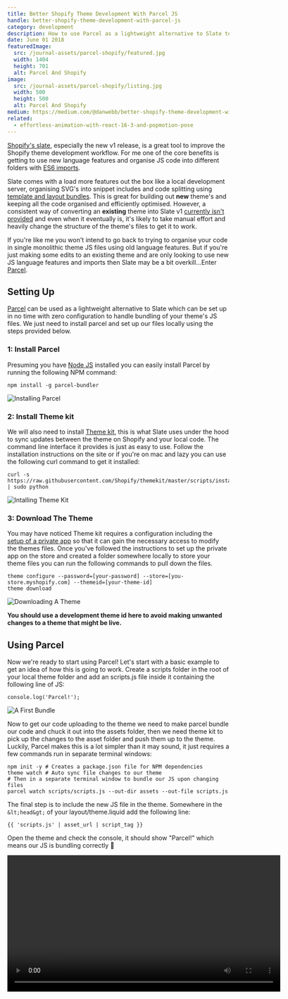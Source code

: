 ```yaml
---
title: Better Shopify Theme Development With Parcel JS
handle: better-shopify-theme-development-with-parcel-js
category: development
description: How to use Parcel as a lightweight alternative to Slate to improve your Shopify themes development workflow when working on existing themes.
date: June 01 2018
featuredImage:
  src: /journal-assets/parcel-shopify/featured.jpg
  width: 1404
  height: 701
  alt: Parcel And Shopify
image:
  src: /journal-assets/parcel-shopify/listing.jpg
  width: 500
  height: 500
  alt: Parcel And Shopify
medium: https://medium.com/@danwebb/better-shopify-theme-development-with-parcel-js-704f17f367fc
related:
  - effortless-animation-with-react-16-3-and-popmotion-pose
---
```


[Shopify's slate](https://github.com/Shopify/slate), especially the new v1 release, is a great tool to improve the Shopify theme development workflow. For me one of the core benefits is getting to use new language features and organise JS code into different folders with [ES6 imports](https://developer.mozilla.org/en-US/docs/Web/JavaScript/Reference/Statements/import).

Slate comes with a load more features out the box like a local development server, organising SVG's into snippet includes and code splitting using [template and layout bundles](https://github.com/Shopify/slate/wiki/Template-and-layout-bundles). This is great for building out **new** theme's and keeping all the code organised and efficiently optimised. However, a consistent way of converting an **existing** theme into Slate v1 [currently isn't provided](https://github.com/Shopify/slate/issues/542) and even when it eventually is, it's likely to take manual effort and heavily change the structure of the theme's files to get it to work.

If you're like me you won't intend to go back to trying to organise your code in single monolithic theme JS files using old language features. But if you're just making some edits to an existing theme and are only looking to use new JS language features and imports then Slate may be a bit overkill...Enter [Parcel](https://parceljs.org/).

## Setting Up

[Parcel](https://parceljs.org/) can be used as a lightweight alternative to Slate which can be set up in no time with zero configuration to handle bundling of your theme's JS files. We just need to install parcel and set up our files locally using the steps provided below.  

### 1: Install Parcel

Presuming you have [Node JS](https://nodejs.org/en/) installed you can easily install Parcel by running the following NPM command:
```
npm install -g parcel-bundler
```
![Installing Parcel](/journal-assets/parcel-shopify/install-parcel.gif)

### 2: Install Theme kit

We will also need to install [Theme kit](https://shopify.github.io/themekit/), this is what Slate uses under the hood to sync updates between the theme on Shopify and your local code. The command line interface it provides is just as easy to use. Follow the installation instructions on the site or if you're on mac and lazy you can use the following curl command to get it installed:
```
curl -s https://raw.githubusercontent.com/Shopify/themekit/master/scripts/install | sudo python
```
![Intalling Theme Kit](/journal-assets/parcel-shopify/install-themekit.gif)

### 3: Download The Theme

You may have noticed Theme kit requires a configuration including the [setup of a private app](https://shopify.github.io/themekit/#get-api-access) so that it can gain the necessary access to modify the themes files. Once you've followed the instructions to set up the private app on the store and created a folder somewhere locally to store your theme files you can run the following commands to pull down the files.
```
theme configure --password=[your-password] --store=[you-store.myshopify.com] --themeid=[your-theme-id]
theme download
```
![Downloading A Theme](/journal-assets/parcel-shopify/theme-download.gif)

**You should use a development theme id here to avoid making unwanted changes to a theme that might be live.**

## Using Parcel

Now we're ready to start using Parcel! Let's start with a basic example to get an idea of how this is going to work. Create a scripts folder in the root of your local theme folder and add an scripts.js file inside it containing the following line of JS:
```
console.log('Parcel!');
```
![A First Bundle](/journal-assets/parcel-shopify/parcel-log.gif)

Now to get our code uploading to the theme we need to make parcel bundle our code and chuck it out into the assets folder, then we need theme kit to pick up the changes to the asset folder and push them up to the theme. Luckily, Parcel makes this is a lot simpler than it may sound, it just requires a few commands run in separate terminal windows:
```
npm init -y # Creates a package.json file for NPM dependencies
theme watch # Auto sync file changes to our theme
# Then in a separate terminal window to bundle our JS upon changing files
parcel watch scripts/scripts.js --out-dir assets --out-file scripts.js  
```
The final step is to include the new JS file in the theme. Somewhere in the `&lt;head&gt;` of your layout/theme.liquid add the following line:
```
{{ 'scripts.js' | asset_url | script_tag }}
```
Open the theme and check the console, it should show "Parcel!" which means our JS is bundling correctly 🎉

<video src="/journal-assets/parcel-shopify/theme-upload.mp4" width="620" controls="controls">
<div class="caption">Too big for a gif 😅</div>

Have a go at changing the `console.log` text to something different, parcel will automatically re-bundle the JS when you save which in turn causes theme kit to push the updated file up to the theme.

## Integrating The Existing Theme Code

OK, so we've successfully got Parcel bundling the code. Now let's include the existing theme files in our bundle so we ideally end up with just the one JS file that our theme needs to load in. Start by creating a folder under the scripts directory to add the old theme files too, I'm going to call it "core" so `/scripts/core`.

Find the old theme JS files in the assets folder, you may also identify them by checking the `layout/theme.liquid` file to see which scripts are included. Move any of the scripts you find into `/scripts/core` and remove the script includes from `/layout/theme.liquid`.

Now import the core files in your `scripts.js` file like: `import './core/core-file'`, make sure you maintain the order the files where previously included in. I'm using the "debut" theme, your theme will likely have different files but the process should still look something like this:

![Importing Theme Files](/journal-assets/parcel-shopify/imports.gif)

If you check back in the console you might come across some undefined variable errors 😩, don't panic. This will be because the theme contained some libraries that export themselves as modules instead of global variables if the libraries detect you're now using an environment that supports exports. There are a few ways you can deal with this...

1. The "correct" but time consuming way: Split the libraries out and import them individually, maybe moving some dependencies like JQuery to be managed with NPM.
2. The quick but risky way: Remove the exports code condition from the libraries source code so it forces the lib to be included as a global.
3. The quick and safe but less optimised way: Leave the file with the imported libraries as a separate script include in layout/theme.liquid

You're probably on a tight deadline and besides, setting up parcel was supposed to be quick and easy, wasn't it? Even if we do need to leave the third party libraries as a separate script include for now it's still better than going back monolithic theme JS files using old language features, so let's go with route #3. In the debut theme the file called `vendor.js` contains all these types of libs so I'm just going to move this file back into the theme for now.

![Handling External Libs](/journal-assets/parcel-shopify/external-libs.gif)

We now have Parcel bundling the old theme code alongside our new `console.log` without errors, you could call it a day here if you're happy with the changes and ready to push to production you can stop the watch task, add a live environment to the theme kit `config.yml` and use:
```
parcel build scripts/theme.js --out-dir assets --out-file theme.js
theme replace -e=live assets/theme.js layout/theme.liquid
```
The `parcel build` command will minify the code into an optimised production ready bundle you can use in the live theme. The `parcel watch` task doesn't include this minification because it makes bundling and debugging errors faster while developing.

## Improving The Workflow

Writing out these long parcel commands all the time is becoming a chore, let's create a shortcut using NPM scripts in our `package.json` to handle watching and building the JS bundle for us:
```
"scripts": {
  "watch": "concurrently \"theme watch\" \"parcel watch scripts/scripts.js --out-dir assets --out-file scripts.js\"",
  "build": "parcel build scripts/scripts.js --out-dir assets --out-file scripts.js"
}
```
The watch command uses [concurrently](https://www.npmjs.com/package/concurrently) so we don't have to run both `theme watch` and `parcel watch` separately. Concurrently is an NPM module so we will have to install it as a development dependency using:
```
npm i -D concurrently
```
From here on we can start watching for changes and automatically upload to our development theme using `npm run watch`:

![NPM Scripts](/journal-assets/parcel-shopify/npm-scripts.gif)

## Create Better Code

Awesome, now let's see how we might go about adding something a little more complicated to our theme than a `console.log`. The debut theme has an OK search page...But wouldn't it be cooler if the page didn't have to reload every time a new search was made?

![Standard Search](/journal-assets/parcel-shopify/search.gif)

It certainly would, it'd be even better if the results changed as you type in the search term, let's quickly add a new search module to handle a basic implementation of that.

I'm going to be running through this implementation fairly quickly, more to demonstrate the benefits of using Parcel than describing how to build the feature itself, but write a comment on [Medium](https://medium.com/@danwebb/better-shopify-theme-development-with-parcel-js-704f17f367fc) if you have any questions about it.

The feature is going to be built using new JS language features that may not be available in all browsers, so I'm going to install babel to compile the JS back to versions all browsers can use, firstly babel will need to be installed:
```
npm i -D babel-core babel-polyfill babel-preset-env
```

Then a `.babelrc` file in the theme directory added to tell parcel which babel preset to use:
```
{
  "presets": ["env"]
}
```

I'm then going to add `import 'babel-polyfill';` at the top of `scripts.js` to be able to use  new language features like [async/await](https://developer.mozilla.org/en-US/docs/Web/JavaScript/Reference/Statements/async_function). Parcel will automatically use babel so just by taking these few steps we can now safely use all the new JS language features we want to 💅.

Next I'm going to add two files `/templates/search.json.liquid` to provide a URL where we can get the search results in JSON format:
```
{% layout none %}
{% paginate search.results by 99 %}
{% capture results %}
  {% for item in search.results %}
    {
      "title": {{ item.title | highlight: search.terms | json }},
      "url": {{ item.url | within: item.collections.last | json }},
      "price": {{ item.price | json }},
      "featured_image": {{ item.featured_image.src | json }}
    }
    {% unless forloop.last %},{% endunless %}
  {% endfor %}
{% endcapture %}
{
  "count": {{ search.results_count }},
  "results": [{{ results }}]
}
{% endpaginate %}
```
And `/scripts/search.js` to handle updating the search results while the customer is typing in the search box:
```
const getResults = query => $.getJSON(`/search?view=json&q=${query}`);

const generateItemHtml = item => `
  &lt;li class="list-view-item">
    <a href="${item.url}" class="list-view-item__link">
      <div class="list-view-item__image-column">
        <div class="list-view-item__image-wrapper">
          <img class="list-view-item__image" src="${item.featured_image}">
        </div>
      </div>

      <div class="list-view-item__title-column">
        <div class="list-view-item__title">${item.title}</div>
      </div>

      <div class="list-view-item__price-column">
        <div class="product-price">
          <span class="product-price__price">${item.price}</span>
        </div>
      </div>
    </a>
  </li>
`;

const updateSearchText = (query, count) => $('h1').html(`
  &lt;span class="visuallyhidden">Search result:</span>
  ${count} results for "${query}"
`);

const search = async e => {
  const query = e.target.value;
  const {results, count} = await getResults(query);
  const html = results.map(generateItemHtml).join('');
  $('.list-view-items').empty().append(html);
  updateSearchText(query, count);
}

export default () => $(() => $('#SearchInput').keyup(search));
```
Great, now all that's left is to include the new search module in our `/scripts/scripts.js` to make sure parcel adds it to the JS bundle:
```
import 'babel-polyfill';
import './core/lazysizes';
import './core/theme.js';
import search from './search';

if (window.location.pathname === '/search') {
  search();
}
```
Here's the result, much better 😊

![Dynamic Search](/journal-assets/parcel-shopify/dynamic-search.gif)

Hold up! Just one last thing...The formatting of the price looks off. Thinking about this problem, it's very likely at some point we will need to use JS to format prices elsewhere on the site. Rather than creating a solution specific to the search module let's create a re-usable utility function for formatting any money amounts under `/scripts/utils/format-money.js`
```
const formatMoney = amount => {
  const roundNumber = (num, dec) => Math.round(num * Math.pow(10, dec)) / Math.pow(10, dec);

  if (amount) {
    // Make sure "amount" is in cents
    if (String(amount).indexOf('.') > -1) {
      amount = Number(amount) * 100;
    }
    amount = (amount / 100).toFixed(2);
  } else {
    amount = 0.00;
  }

  return `$${amount}`;
};

export default formatMoney;
```
Now the `formatMoney` function can be imported and used anywhere in our code, `import` it into `/scripts/search.js` and pass in the items price while generating the html like so:
```
import formatMoney from './utils/format-money';

const getResults = query => $.getJSON(`/search?view=json&q=${query}`);

const generateItemHtml = item => `
  &lt;li class="list-view-item">
    <a href="${item.url}" class="list-view-item__link">
      <div class="list-view-item__image-column">
        <div class="list-view-item__image-wrapper">
          <img class="list-view-item__image" src="${item.featured_image}">
        </div>
      </div>

      <div class="list-view-item__title-column">
        <div class="list-view-item__title">${item.title}</div>
      </div>

      <div class="list-view-item__price-column">
        <div class="product-price">
          <span class="product-price__price">${formatMoney(item.price)}</span>
        </div>
      </div>
    </a>
  </li>
`;

const updateSearchText = (query, count) => $('h1').html(`
  &lt;span class="visuallyhidden">Search result:</span>
  ${count} results for "${query}"
`);

const search = async e => {
  const query = e.target.value;
  const {results, count} = await getResults(query);
  const html = results.map(generateItemHtml).join('');
  $('.list-view-items').empty().append(html);
  updateSearchText(query, count);
}

export default () => $(() => $('#SearchInput').keyup(search));
```
Finally we now have dynamically displaying search results with correctly formatted prices 🎉

![Formatted Prices](/journal-assets/parcel-shopify/formatted-prices.gif)

## Conclusion

This post has been focussed on bundling Shopify theme JS files with Parcel as a lightweight alternative to Slate which can be integrated with existing themes. Hopefully this can help improve your development experience and efficiency while developing Shopify themes as well as the overall code quality and organisation whilst minimising the time impact of getting set up.

If you'd like to take your use of Parcel a step further take a look over it's [documentation](https://parceljs.org/getting_started.html), like Slate, Parcel also makes it possible to compile [SCSS](https://parceljs.org/assets.html#scss) and has built in support for [code splitting](https://parceljs.org/code_splitting.html).

